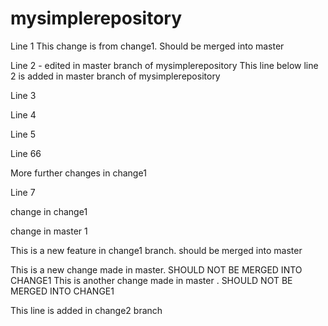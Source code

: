 # mysimplerepository

Line 1
This change is from change1. Should be merged into master

Line 2 - edited in master branch of mysimplerepository
This line below line 2 is added in master branch of mysimplerepository

Line 3

Line 4

Line 5


Line 66

More further changes in change1



Line 7


change in change1

change in master 1

This is a new feature in change1 branch. should be merged into master

This is a new change made in master. SHOULD NOT BE MERGED INTO CHANGE1
This is another change made in master . SHOULD NOT BE MERGED INTO CHANGE1


This line is added in change2 branch